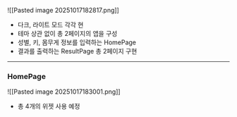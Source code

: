 ![[Pasted image 20251017182817.png]]

- 다크, 라이트 모드 각각 현
- 테마 상관 없이 총 2페이지의 앱을 구성
- 성별, 키, 몸무게 정보를 입력하는 HomePage
- 결과를 출력하는 ResultPage 총 2페이지 구현


---

### HomePage
![[Pasted image 20251017183001.png]]
- 총 4개의 위젯 사용 예정
